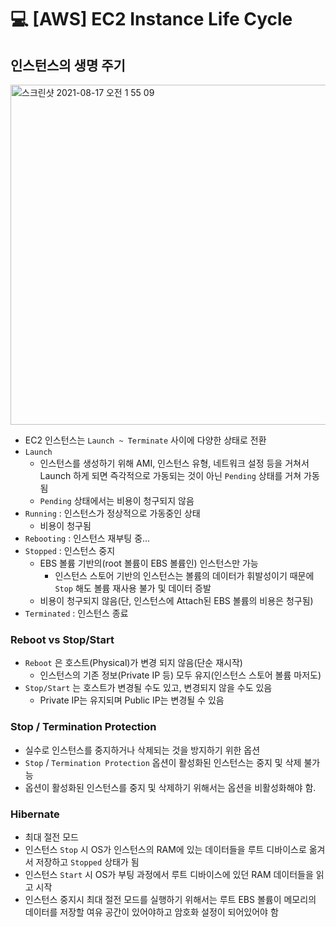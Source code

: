 💻 [AWS] EC2 Instance Life Cycle
================================

## 인스턴스의 생명 주기
<img width="544" alt="스크린샷 2021-08-17 오전 1 55 09" src="https://user-images.githubusercontent.com/57285121/129600700-8489a965-d112-4563-9b3b-0364ff013f0e.png">

* EC2 인스턴스는 `Launch ~ Terminate` 사이에 다양한 상태로 전환
* `Launch`
  * 인스턴스를 생성하기 위해 AMI, 인스턴스 유형, 네트워크 설정 등을 거쳐서 Launch 하게 되면 즉각적으로 가동되는 것이 아닌 `Pending` 상태를 거쳐 가동됨
  * `Pending` 상태에서는 비용이 청구되지 않음
* `Running` : 인스턴스가 정상적으로 가동중인 상태
  * 비용이 청구됨
* `Rebooting` : 인스턴스 재부팅 중...
* `Stopped` : 인스턴스 중지
  * EBS 볼륨 기반의(root 볼륨이 EBS 볼륨인) 인스턴스만 가능
    * 인스턴스 스토어 기반의 인스턴스는 볼륨의 데이터가 휘발성이기 때문에 `Stop` 해도 볼륨 재사용 불가 및 데이터 증발
  * 비용이 청구되지 않음(단, 인스턴스에 Attach된 EBS 볼륨의 비용은 청구됨)
* `Terminated` : 인스턴스 종료

### Reboot vs Stop/Start
* `Reboot` 은 호스트(Physical)가 변경 되지 않음(단순 재시작)
  * 인스턴스의 기존 정보(Private IP 등) 모두 유지(인스턴스 스토어 볼륨 마저도)
* `Stop/Start` 는 호스트가 변경될 수도 있고, 변경되지 않을 수도 있음
  * Private IP는 유지되며 Public IP는 변경될 수 있음

### Stop / Termination Protection
* 실수로 인스턴스를 중지하거나 삭제되는 것을 방지하기 위한 옵션
* `Stop` / `Termination Protection` 옵션이 활성화된 인스턴스는 중지 및 삭제 불가능
* 옵션이 활성화된 인스턴스를 중지 및 삭제하기 위해서는 옵션을 비활성화해야 함.

### Hibernate
* 최대 절전 모드
* 인스턴스 `Stop` 시 OS가 인스턴스의 RAM에 있는 데이터들을 루트 디바이스로 옮겨서 저장하고 `Stopped` 상태가 됨
* 인스턴스 `Start` 시 OS가 부팅 과정에서 루트 디바이스에 있던 RAM 데이터들을 읽고 시작
* 인스턴스 중지시 최대 절전 모드를 실행하기 위해서는 루트 EBS 볼륨이 메모리의 데이터를 저장할 여유 공간이 있어야하고 암호화 설정이 되어있어야 함